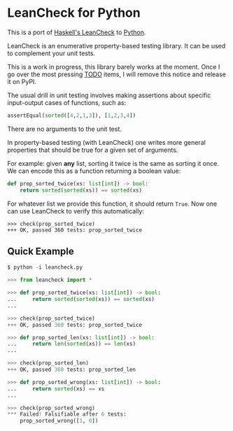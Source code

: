 LeanCheck for Python
====================

This is a port of [Haskell's LeanCheck] to [Python].

LeanCheck is an enumerative property-based testing library.
It can be used to complement your unit tests.

This is a work in progress, this library barely works at the moment.
Once I go over the most pressing [TODO] items,
I will remove this notice and release it on PyPI.

The usual drill in unit testing involves making assertions
about specific input-output cases of functions, such as:

```py
assertEqual(sorted([4,2,1,3]), [1,2,3,4])
```

There are no arguments to the unit test.

In property-based testing (with LeanCheck)
one writes more general properties that should be true
for a given set of arguments.

For example:
given __any__ list, sorting it twice is the same as sorting it once.
We can encode this as a function returning a boolean value:

```py
def prop_sorted_twice(xs: list[int]) -> bool:
    return sorted(sorted(xs)) == sorted(xs)
```

For whatever list we provide this function,
it should return `True`.
Now one can use LeanCheck to verify this automatically:

```
>>> check(prop_sorted_twice)
+++ OK, passed 360 tests: prop_sorted_twice
```

Quick Example
-------------

```py
$ python -i leancheck.py

>>> from leancheck import *

>>> def prop_sorted_twice(xs: list[int]) -> bool:
...     return sorted(sorted(xs)) == sorted(xs)
...

>>> check(prop_sorted_twice)
+++ OK, passed 360 tests: prop_sorted_twice

>>> def prop_sorted_len(xs: list[int]) -> bool:
...     return len(sorted(xs)) == len(xs)
...

>>> check(prop_sorted_len)
+++ OK, passed 360 tests: prop_sorted_len

>>> def prop_sorted_wrong(xs: list[int]) -> bool:
...     return sorted(xs) == xs
...

>>> check(prop_sorted_wrong)
*** Failed! Falsifiable after 6 tests:
	prop_sorted_wrong([1, 0])
```


[Haskell's LeanCheck]: https://hackage.haskell.org/package/leancheck
[Python]: https://www.python.org/
[TODO]: TODO.md
